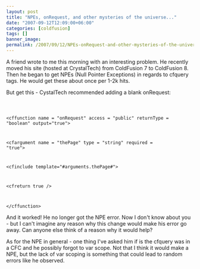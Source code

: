 ```yaml
---
layout: post
title: "NPEs, onRequest, and other mysteries of the universe..."
date: "2007-09-12T12:09:00+06:00"
categories: [coldfusion]
tags: []
banner_image: 
permalink: /2007/09/12/NPEs-onRequest-and-other-mysteries-of-the-universe
---
```


A friend wrote to me this morning with an interesting problem. He recently moved his site (hosted at CrystalTech) from ColdFusion 7 to ColdFusion 8. Then he began to get NPEs (Null Pointer Exceptions) in regards to cfquery tags. He would get these about once per 1-2k hits.

But get this - CystalTech recommended adding a blank onRequest:

<code>

 &lt;cffunction
   name = "onRequest"
   access = "public"
   returnType = "boolean"
   output="true"&gt;

   &lt;cfargument
     name = "thePage"
     type = "string"
     required = "true"&gt;

   &lt;cfinclude
     template="#arguments.thePage#"&gt;

   &lt;cfreturn true /&gt;

 &lt;/cffunction&gt; 
</code>

And it worked! He no longer got the NPE error. Now I don't know about you - but I can't imagine any reason why this change would make his error go away. Can anyone else think of a reason why it would help?

As for the NPE in general - one thing I've asked him if is the cfquery was in a CFC and he possibly forgot to var scope. Not that I think it would make a NPE, but the lack of var scoping is something that could lead to random errors like he observed.